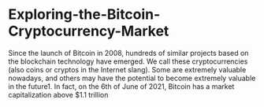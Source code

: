 # Exploring-the-Bitcoin-Cryptocurrency-Market
Since the launch of Bitcoin in 2008, hundreds of similar projects based on the blockchain technology have emerged. We call these cryptocurrencies (also coins or cryptos in the Internet slang). Some are extremely valuable nowadays, and others may have the potential to become extremely valuable in the future1. In fact, on the 6th of June of 2021, Bitcoin has a market capitalization above $1.1 trillion
